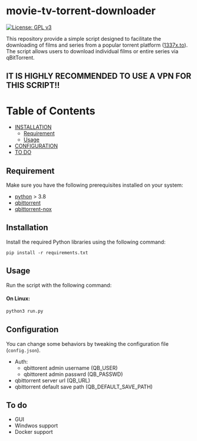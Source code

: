 # movie-tv-torrent-downloader

[![License: GPL v3](https://img.shields.io/badge/License-GPLv3-blue.svg)](https://www.gnu.org/licenses/gpl-3.0)


This repository provide a simple script designed to facilitate the downloading of films and series from a popular torrent platform ([1337x.to](https://1337x.to/)). The script allows users to download individual films or entire series via qBitTorrent.

## IT IS HIGHLY RECOMMENDED TO USE A VPN FOR THIS SCRIPT!!

# Table of Contents

* [INSTALLATION](#installation)
  * [Requirement](#requirement)
  * [Usage](#usage)
* [CONFIGURATION](#Configuration)
* [TO DO](#to-do)

## Requirement

Make sure you have the following prerequisites installed on your system:

* [python](https://www.python.org/downloads/) > 3.8
* [qbittorrent](https://www.qbittorrent.org/download)
* [qbittorrent-nox](https://packages.debian.org/it/sid/qbittorrent-nox)

## Installation

Install the required Python libraries using the following command:

```
pip install -r requirements.txt
```

## Usage

Run the script with the following command:

#### On Linux:

```bash
python3 run.py
```

## Configuration

You can change some behaviors by tweaking the configuration file (`config.json`).

* Auth:
  * qbittorent admin username (QB_USER)
  * qbittorent admin passwrd (QB_PASSWD)
* qbittorrent server url (QB_URL)
* qbittorrent default save path (QB_DEFAULT_SAVE_PATH)

## To do
- GUI
- Windwos support
- Docker support
